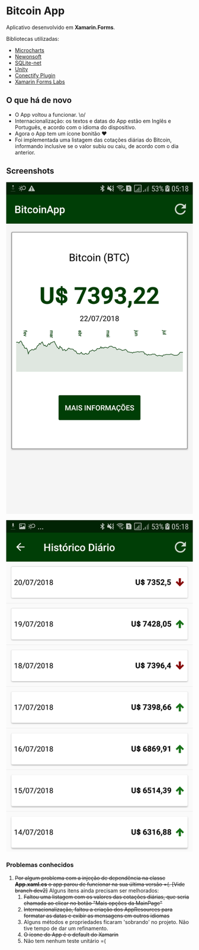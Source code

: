 # Bitcoin App

Aplicativo desenvolvido em __Xamarin.Forms__.

Bibliotecas utilizadas:
* [Microcharts](https://github.com/aloisdeniel/Microcharts)
* [Newonsoft](https://github.com/JamesNK/Newtonsoft.Json)
* [SQLite-net](https://github.com/praeclarum/sqlite-net)
* [Unity](https://github.com/unitycontainer/unity)
* [Conectify Plugin](https://github.com/jamesmontemagno/ConnectivityPlugin)
* [Xamarin Forms Labs](https://github.com/XLabs/Xamarin-Forms-Labs)

## O que há de novo

* O App voltou a funcionar. \o/
* Internacionalização: os textos e datas do App estão em Inglês e Português, e acordo com o idioma do dispositivo.
* Agora o App tem um ícone bonitão :heart:
* Foi implementada uma listagem das cotações diárias do Bitcoin, informando inclusive se o valor subiu ou caiu, de acordo com o dia anterior.


## Screenshots
![Tela inicial do app com a cotação atual do Bitcoin e um gráfico com a sua evolução](BitcoinApp/Screenshots/home.png "Tela incial do App")

![Tela de listagem das cotações com a diferença de um dia pro outro](BitcoinApp/Screenshots/list.png "Tela de listagem do App")


### Problemas conhecidos

1. ~~Por algum problema com a injeção de dependência na classe __App.xaml.cs__ o app parou de funcionar na sua última versão =(. [Vide branch dev2]~~ Alguns itens ainda precisam ser melhorados:
   1. ~~Faltou uma listagem com os valores das cotações diárias, que seria chamada ao clicar no botão "Mais opções da MainPage"~~
   1. ~~Internacionalização, faltou a criação dos AppResources para formatar as datas e exibir as mensagens em outros idiomas~~
   1. Alguns métodos e propriedades ficaram 'sobrando' no projeto. Não tive tempo de dar um refinamento.
   1. ~~O ícone do App é o default do Xamarin~~
   1. Não tem nenhum teste unitário =(




